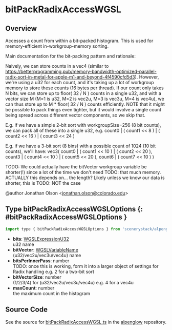 # bitPackRadixAccessWGSL

## Overview

Accesses a count from within a bit-packed histogram. This is used for memory-efficient in-workgroup-memory sorting.

Main documentation for the bit-packing pattern and rationale:

Naively, we can store counts in a vec4 (similar to
https://betterprogramming.pub/memory-bandwidth-optimized-parallel-radix-sort-in-metal-for-apple-m1-and-beyond-4f4590cfd5d3).
However, we're using a u32 for each count, and it's taking up a lot of workgroup memory to store these counts
(16 bytes per thread). If our count only takes N bits, we can store up to floor( 32 / N ) counts in a single u32,
and with a vector size M (M=1 is u32, M=2 is vec2u, M=3 is vec3u, M=4 is vec4u), we can thus store up to
M * floor( 32 / N ) counts efficiently. NOTE that it might be possible to pack things even tighter, but it would
involve a single count being spread across different vector components, so we skip that.

E.g. if we have a simple 2-bit sort with workgroupSize=256 (8 bit counts), we can pack all of these into a single u32, e.g.
count0 | ( count1 &lt;&lt; 8 ) | ( count2 &lt;&lt; 16 ) | ( count3 &lt;&lt; 24 )

E.g. if we have a 3-bit sort (8 bins) with a possible count of 1024 (10 bit counts), we'll have:
vec3(
  count0 | ( count1 &lt;&lt; 10 ) | ( count2 &lt;&lt; 20 ),
  count3 | ( count4 &lt;&lt; 10 ) | ( count5 &lt;&lt; 20 ),
  count6 | ( count7 &lt;&lt; 10 )
)

TODO: We could actually have the bitVector workgroup variable be shorter(!) since a lot of the time we don't need
TODO: that much memory. ACTUALLY this depends on... the length? Likely unless we know our data is shorter, this is
TODO: NOT the case

@author Jonathan Olson &lt;jonathan.olson@colorado.edu&gt;

## Type bitPackRadixAccessWGSLOptions {: #bitPackRadixAccessWGSLOptions }


```js
import type { bitPackRadixAccessWGSLOptions } from 'scenerystack/alpenglow';
```


- **bits**: [WGSLExpressionU32](../alpenglow/WGSLString.md#WGSLExpressionU32)
<br>  u32 name
- **bitVector**: [WGSLVariableName](../alpenglow/WGSLString.md#WGSLVariableName)
<br>  (u32/vec2u/vec3u/vec4u) name
- **bitsPerInnerPass**: <span style="color: hsla(calc(var(--md-hue) + 180deg),80%,40%,1);">number</span>
<br>  TODO: once this is working, form it into a larger object of settings for Radix handling
  e.g. 2 for a two-bit sort
- **bitVectorSize**: <span style="color: hsla(calc(var(--md-hue) + 180deg),80%,40%,1);">number</span>
<br>  (1/2/3/4) for (u32/vec2u/vec3u/vec4u) e.g. 4 for a vec4u
- **maxCount**: <span style="color: hsla(calc(var(--md-hue) + 180deg),80%,40%,1);">number</span>
<br>  the maximum count in the histogram




## Source Code

See the source for [bitPackRadixAccessWGSL.ts](https://github.com/phetsims/alpenglow/blob/main/js/webgpu/wgsl/gpu/bitPackRadixAccessWGSL.ts) in the [alpenglow](https://github.com/phetsims/alpenglow) repository.
